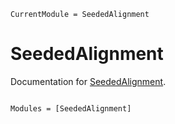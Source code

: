 ```@meta
CurrentModule = SeededAlignment
```

# SeededAlignment

Documentation for [SeededAlignment](https://github.com/MurrellGroup/SeededAlignment.jl).

```@index
```

```@autodocs
Modules = [SeededAlignment]
```
